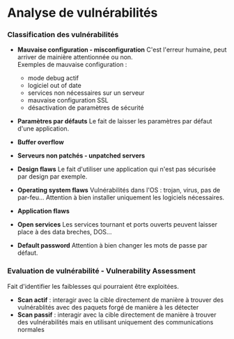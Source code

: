 # Analyse de vulnérabilités

### Classification des vulnérabilités

* **Mauvaise configuration - misconfiguration**
C'est l'erreur humaine, peut arriver de mainière attentionnée ou non.  
Exemples de mauvaise configuration : 
	* mode debug actif
	* logiciel out of date
	* services non nécessaires sur un serveur
	* mauvaise configuration SSL
	* désactivation de paramètres de sécurité

* **Paramètres par défauts**
Le fait de laisser les paramètres par défaut d'une application.

* **Buffer overflow**

* **Serveurs non patchés - unpatched servers**

* **Design flaws**
Le fait d'utiliser une application qui n'est pas sécurisée par design par exemple.

* **Operating system flaws**
Vulnérabilités dans l'OS : trojan, virus, pas de par-feu... Attention à bien installer uniquement les logiciels nécessaires.

* **Application flaws**

* **Open services**
Les services tournant et ports ouverts peuvent laisser place à des data breches, DOS...

* **Default password**
Attention à bien changer les mots de passe par défaut.

### Evaluation de vulnérabilité - Vulnerability Assessment

Fait d'identifier les faiblesses qui pourraient être exploitées.

* **Scan actif** : interagir avec la cible directement de manière à trouver des vulnérablités avec des paquets forgé de manière à les détecter
* **Scan passif** : interagir avec la cible directement de manière à trouver des vulnérabilités mais en utilisant uniquement des communications normales

